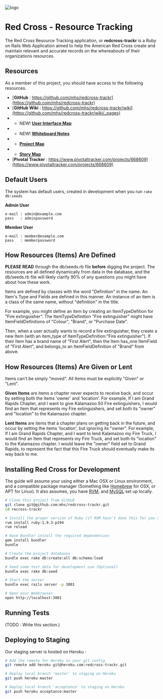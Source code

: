 
![logo](https://github.com/mhs/redcross-trackr/wiki/images/redcross-logo.png)

Red Cross - Resource Tracking
===================================

The Red Cross Resource Tracking application, or **redcross-trackr** is a Ruby on Rails Web Application aimed to help the American Red Cross create and maintain relevant and accurate records on the whereabouts of their organizations resources.

Resources
------------------------------------
As a member of this project, you should have access to the following resources.

+ [**GitHub** : https://github.com/mhs/redcross-trackr](https://github.com/mhs/redcross-trackr)
+ [**GitHub Wiki** : https://github.com/mhs/redcross-trackr/wiki](https://github.com/mhs/redcross-trackr/wiki/_pages)
+ + NEW! [**User Interface Map**](https://github.com/mhs/redcross-trackr/wiki/User-Interface-Map)
+ + NEW! [**Whiteboard Notes**](https://github.com/mhs/redcross-trackr/wiki/Whiteboard-Notes-01)
+ + [**Project Map**](https://github.com/mhs/redcross-trackr/wiki/Project-Map)
+ + [**Story Map**](https://github.com/mhs/redcross-trackr/wiki/Story-Map)
+ [**Pivotal Tracker** : https://www.pivotaltracker.com/projects/668609](https://www.pivotaltracker.com/projects/668609)


Default Users
-----------------------------------
The system has default users, created in development when you run `rake db:seeds`

**Admin User**
```
e-mail : admin@example.com
pass   : adminpassword
```

**Member User**
```
e-mail : member@example.com
pass   : memberpassword
```

How Resources (Items) Are Defined
-----------------------------------
**PLEASE READ** through the db/seeds.rb file **before** digging the project. The resources are all defined dynamically from data in the database, and the db/seeds.rb file will likely clarify 90% of any questions you might have about how these work.

Items are defined by classes with the word "Definition" in the name. An Item's Type and Fields are defined in this manner. An instance of an item is a class of the same name, without "definition" in the title.

For example, you might define an item by creating an ItemTypeDefition for "Fire extinguisher". The ItemTypeDefinition "Fire extinguisher" might have ItemFieldDefinitions of "Colour", "Brand", or "Purchase Date".

Then, when a user actually wants to record a fire extinguisher, they create a new Item (with an item_type of ItemTypeDefinition:"Fire extinguisher"). If their Item has a brand name of "First Alert", then the Item has_one ItemField of "First Alert", and belongs_to an ItemFieldDefinition of "Brand" from above.


How Resources (Items) Are Given or Lent
--------------------------------------
Items can't be simply "moved". All Items must be explicitly "Given" or "Lent".

**Given Items** are items a chapter never expects to receive back, and occur by setting both the items 'owner' and 'location'. For example, If I am Grand Rapids Chapter, and I want to give Kalamazoo 50 Fire extinguishers, I would find an Item that represents my Fire extinguishers, and set both its "owner" and "location" to the Kalamazoo chapter.

**Lent Items** are items that a chapter plans on getting back in the future, and occur by setting the items 'location', but ignoring its "owner". For example, If I am Grand Rapids Chapter, and I want to lend Kalamazoo my Fire Truck, I would find an Item that represents my Fire Truck, and set both its "location" to the Kalamazoo chapter. I would leave the "owner" field set to Grand Rapids, to represent the fact that this Fire Truck should eventually make its way back to me.




Installing Red Cross for Development
-----------------------------------
The guide will assume your using either a Mac OSX or Linux environment, and a compatible package manager (Something like [Homebrew](http://mxcl.github.com/homebrew/) for OSX, or APT for Linux). It also assumes, you have [RVM](https://rvm.io/rvm/install/), and [MySQL](http://dev.mysql.com/doc/refman/5.5/en//installing.html) set up locally.

```bash
# Clone this project from GitHub
git clone git@github.com:mhs/redcross-trackr.git
cd recross-trackr

# Install the proper version of Ruby (if RVM hasn't done this for you already)
rvm install ruby-1.9.3-p194
rvm reload

# Have Bundler install the required dependencies
gem install bundler
bundle

# Create the project databases
bundle exec rake db:create:all db:schema:load

# Seed some test data for development use (Optional)
bundle exec rake db:seed

# Start the server
bundle exec rails server -p 3001

# Open your Webbrowser
open http://localhost:3001
```




Running Tests
-----------------------------------
(TODO : Write this section.)



Deploying to Staging
-----------------------------------
Our staging server is hosted on Heroku :

```bash
# Add the remote for Heroku in your git config
git remote add heroku git@heroku.com:redcross-trackr.git

# Deploy local branch 'master' to staging on Heroku
git push heroku master

# Deploy local branch 'acceptance' to staging on Heroku
git push heroku acceptance:master
```


